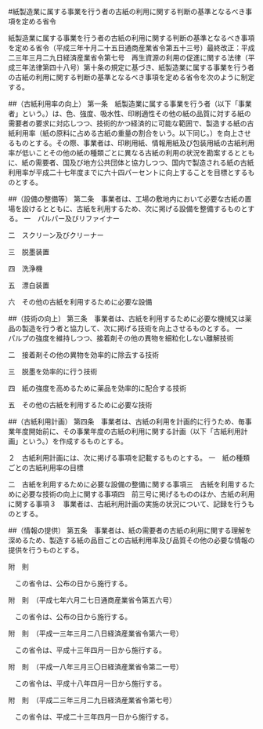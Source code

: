 #紙製造業に属する事業を行う者の古紙の利用に関する判断の基準となるべき事項を定める省令


紙製造業に属する事業を行う者の古紙の利用に関する判断の基準となるべき事項を定める省令（平成三年十月二十五日通商産業省令第五十三号）最終改正：平成二三年三月二九日経済産業省令第七号　再生資源の利用の促進に関する法律（平成三年法律第四十八号）第十条の規定に基づき、紙製造業に属する事業を行う者の古紙の利用に関する判断の基準となるべき事項を定める省令を次のように制定する。

##（古紙利用率の向上）
第一条　紙製造業に属する事業を行う者（以下「事業者」という。）は、色、強度、吸水性、印刷適性その他の紙の品質に対する紙の需要者の要求に対応しつつ、技術的かつ経済的に可能な範囲で、製造する紙の古紙利用率（紙の原料に占める古紙の重量の割合をいう。以下同じ。）を向上させるものとする。その際、事業者は、印刷用紙、情報用紙及び包装用紙の古紙利用率が低いことその他の紙の種類ごとに異なる古紙の利用の状況を勘案するとともに、紙の需要者、国及び地方公共団体と協力しつつ、国内で製造される紙の古紙利用率が平成二十七年度までに六十四パーセントに向上することを目標とするものとする。



##（設備の整備等）
第二条　事業者は、工場の敷地内において必要な古紙の置場を設けるとともに、古紙を利用するため、次に掲げる設備を整備するものとする。
一　パルパー及びリファイナー

二　スクリーン及びクリーナー

三　脱墨装置

四　洗浄機

五　漂白装置

六　その他の古紙を利用するために必要な設備




##（技術の向上）
第三条　事業者は、古紙を利用するために必要な機械又は薬品の製造を行う者と協力して、次に掲げる技術を向上させるものとする。
一　パルプの強度を維持しつつ、接着剤その他の異物を細粒化しない離解技術

二　接着剤その他の異物を効率的に除去する技術

三　脱墨を効率的に行う技術

四　紙の強度を高めるために薬品を効率的に配合する技術

五　その他の古紙を利用するために必要な技術




##（古紙利用計画）
第四条　事業者は、古紙の利用を計画的に行うため、毎事業年度開始前に、その事業年度の古紙の利用に関する計画（以下「古紙利用計画」という。）を作成するものとする。

２　古紙利用計画には、次に掲げる事項を記載するものとする。
一　紙の種類ごとの古紙利用率の目標

二　古紙を利用するために必要な設備の整備に関する事項三　古紙を利用するために必要な技術の向上に関する事項四　前三号に掲げるもののほか、古紙の利用に関する事項３　事業者は、古紙利用計画の実施の状況について、記録を行うものとする。



##（情報の提供）
第五条　事業者は、紙の需要者の古紙の利用に関する理解を深めるため、製造する紙の品目ごとの古紙利用率及び品質その他の必要な情報の提供を行うものとする。




附　則


　この省令は、公布の日から施行する。


附　則　（平成七年六月二七日通商産業省令第五六号）


　この省令は、公布の日から施行する。


附　則　（平成一三年三月二八日経済産業省令第六一号）


　この省令は、平成十三年四月一日から施行する。


附　則　（平成一八年三月三〇日経済産業省令第二一号）


　この省令は、平成十八年四月一日から施行する。


附　則　（平成二三年三月二九日経済産業省令第七号）


　この省令は、平成二十三年四月一日から施行する。





